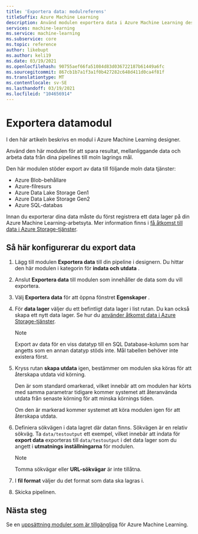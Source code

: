 ```yaml
---
title: 'Exportera data: modulreferens'
titleSuffix: Azure Machine Learning
description: Använd modulen exportera data i Azure Machine Learning designer för att spara resultat och mellanliggande data utanför Azure Machine Learning.
services: machine-learning
ms.service: machine-learning
ms.subservice: core
ms.topic: reference
author: likebupt
ms.author: keli19
ms.date: 03/19/2021
ms.openlocfilehash: 90755aef66fa51084d83d036722187b61449a6fc
ms.sourcegitcommit: 867cb1b7a1f3a1f0b427282c648d411d0ca4f81f
ms.translationtype: MT
ms.contentlocale: sv-SE
ms.lasthandoff: 03/19/2021
ms.locfileid: "104656914"
---
```

# <a name="export-data-module"></a>Exportera datamodul

I den här artikeln beskrivs en modul i Azure Machine Learning designer.

Använd den här modulen för att spara resultat, mellanliggande data och arbeta data från dina pipelines till moln lagrings mål. 

Den här modulen stöder export av data till följande moln data tjänster:

- Azure Blob-behållare
- Azure-filresurs
- Azure Data Lake Storage Gen1
- Azure Data Lake Storage Gen2
- Azure SQL-databas

Innan du exporterar dina data måste du först registrera ett data lager på din Azure Machine Learning-arbetsyta. Mer information finns i [få åtkomst till data i Azure Storage-tjänster](../how-to-access-data.md).

## <a name="how-to-configure-export-data"></a>Så här konfigurerar du export data

1. Lägg till modulen **Exportera data** till din pipeline i designern. Du hittar den här modulen i kategorin för **indata och utdata** .

1. Anslut **Exportera data** till modulen som innehåller de data som du vill exportera.

1. Välj **Exportera data** för att öppna fönstret **Egenskaper** .

1. För **data lager** väljer du ett befintligt data lager i list rutan. Du kan också skapa ett nytt data lager. Se hur du [använder åtkomst data i Azure Storage-tjänster](../how-to-access-data.md).

    > [!NOTE]
    > Export av data för en viss datatyp till en SQL Database-kolumn som har angetts som en annan datatyp stöds inte. Mål tabellen behöver inte existera först.

1. Kryss rutan **skapa utdata** igen, bestämmer om modulen ska köras för att återskapa utdata vid körning. 

    Den är som standard omarkerad, vilket innebär att om modulen har körts med samma parametrar tidigare kommer systemet att återanvända utdata från senaste körning för att minska körnings tiden. 

    Om den är markerad kommer systemet att köra modulen igen för att återskapa utdata.

1. Definiera sökvägen i data lagret där datan finns. Sökvägen är en relativ sökväg. Ta `data/testoutput` ett exempel, vilket innebär att indata för **export data** exporteras till `data/testoutput` i det data lager som du angett i **utmatnings inställningarna** för modulen.

    > [!NOTE]
    > Tomma sökvägar eller **URL-sökvägar** är inte tillåtna.


1. I **fil format** väljer du det format som data ska lagras i.
 
1. Skicka pipelinen.

## <a name="next-steps"></a>Nästa steg

Se en [uppsättning moduler som är tillgängliga](module-reference.md) för Azure Machine Learning. 
